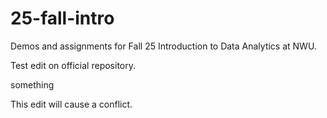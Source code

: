 # 25-fall-intro
Demos and assignments for Fall 25 Introduction to Data Analytics at NWU.

Test edit on official repository.

something

This edit will cause a conflict.
